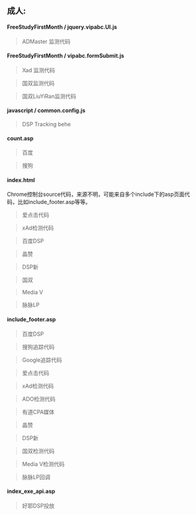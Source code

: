 ## 成人:

#### FreeStudyFirstMonth / jquery.vipabc.UI.js

> ADMaster 监测代码

#### FreeStudyFirstMonth / vipabc.formSubmit.js

> Xad 监测代码

> 国双监测代码

> 国双LiuYiRan监测代码

#### javascript / common.config.js
  
> DSP Tracking behe

#### count.asp

> 百度

> 搜狗

#### index.html

Chrome控制台source代码，来源不明，可能来自多个include下的asp页面代码，比如include_footer.asp等等。

> 爱点击代码

> xAd检测代码

> 百度DSP

> 晶赞

> DSP新

> 国双

> Media V

> 脉脉LP

#### include_footer.asp

> 百度DSP

> 搜狗追踪代码

> Google追踪代码

> 爱点击代码

> xAd检测代码

> ADO检测代码

> 有道CPA媒体

> 晶赞

> DSP新

> 国双检测代码

> Media V检测代码

> 脉脉LP回调

#### index_exe_api.asp

> 好耶DSP投放